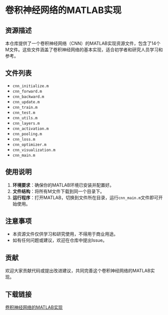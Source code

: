 # 卷积神经网络的MATLAB实现

## 资源描述

本仓库提供了一个卷积神经网络（CNN）的MATLAB实现资源文件，包含了14个M文件。这些文件涵盖了卷积神经网络的基本实现，适合初学者和研究人员学习和参考。

## 文件列表

- `cnn_initialize.m`
- `cnn_forward.m`
- `cnn_backward.m`
- `cnn_update.m`
- `cnn_train.m`
- `cnn_test.m`
- `cnn_utils.m`
- `cnn_layers.m`
- `cnn_activation.m`
- `cnn_pooling.m`
- `cnn_loss.m`
- `cnn_optimizer.m`
- `cnn_visualization.m`
- `cnn_main.m`

## 使用说明

1. **环境要求**：确保你的MATLAB环境已安装并配置好。
2. **文件结构**：将所有M文件下载到同一个目录下。
3. **运行程序**：打开MATLAB，切换到文件所在目录，运行`cnn_main.m`文件即可开始使用。

## 注意事项

- 本资源文件仅供学习和研究使用，不得用于商业用途。
- 如有任何问题或建议，欢迎在仓库中提出Issue。

## 贡献

欢迎大家贡献代码或提出改进建议，共同完善这个卷积神经网络的MATLAB实现。

## 下载链接

[卷积神经网络的MATLAB实现](https://pan.quark.cn/s/87ab9179cf14)